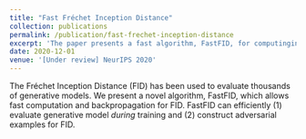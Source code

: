 ```yaml
---
title: "Fast Fréchet Inception Distance"
collection: publications
permalink: /publication/fast-frechet-inception-distance
excerpt: 'The paper presents a fast algorithm, FastFID, for computinging the Fréchet Inception Distance (FID) on a small bacth. The algorithm allows monitoring the FID of GANs during training as well as efficient computation of adversarial examples for FID.'
date: 2020-12-01
venue: '[Under review] NeurIPS 2020'
---
```


The Fréchet Inception Distance (FID) has been used to evaluate thousands of generative models. 
We present a novel algorithm, FastFID, which allows fast computation and backpropagation for FID. 
FastFID can efficiently (1) evaluate generative model _during_ training and (2) construct adversarial 
examples for FID. 
